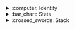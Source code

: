 
<details>
 <summary>:computer: Identity</summary>
 
 **Blockchain developer at [Ironflag](https://ironflag.io/)** <br/>
Side projects: [PawCon](https://github.com/developerasun/pawcon), [MeowRun](https://github.com/DaeguDev/MeowRun) <br/>
Tech blog: [Linkedin post](https://www.linkedin.com/in/jakesung/recent-activity/shares/) <br/>
Contact: nellow1102@gmail.com
</details>


<details>
 <summary>:bar_chart:	Stats</summary>
 
![DeveloperAsun's GitHub stats](https://github-readme-stats.vercel.app/api?username=developerasun&show_icons=true&theme=dracula)

 
<a href="https://wakatime.com"><img src="https://wakatime.com/share/@developerasun/cef09160-4388-4654-b701-d5ecb4733504.png" width="600" height="400" alt="wakatime coding activity" /></a>
</details>

<details>
 <summary>:crossed_swords:	Stack</summary>
 
|Language|
 |:------:|
 ![Javascript](https://img.shields.io/badge/Javascript-black?style=square&logo=Javascript&logoColor=white)  ![Typescript](https://img.shields.io/badge/Typescript-white?style=square&logo=Typescript&logoColor=black)  ![C#](https://img.shields.io/badge/C%23-white?style=square&logo=C%23&logoColor=black)  ![Solidity](https://img.shields.io/badge/Solidity-white?style=square&logo=Solidity&logoColor=black)  

|Front End|
|:-------:|
![React](https://img.shields.io/badge/React-white?style=square&logo=React&logoColor=black) ![Redux](https://img.shields.io/badge/Redux-white?style=square&logo=Redux&logoColor=black) ![Svelte](https://img.shields.io/badge/Svelte-white?style=square&logo=Svelte&logoColor=black) ![Sass](https://img.shields.io/badge/Sass-white?style=square&logo=Sass&logoColor=black)
![HTML5](https://img.shields.io/badge/HTML-black?style=flat&logo=HTML5&logoColor=white) ![CSS3](https://img.shields.io/badge/CSS-black?style=square&logo=CSS3&logoColor=white) 

|Backend  |
|:-------:|
![Node.js](https://img.shields.io/badge/Node.js-white?style=square&logo=Javascript&logoColor=black) ![Express](https://img.shields.io/badge/Express-white?style=square&logo=Express&logoColor=black) ![MongoDB](https://img.shields.io/badge/MongoDB-white?style=square&logo=MongoDB&logoColor=black)
 
|Testing  |
|:-------:|
![Mocha](https://img.shields.io/badge/Mocha-white?style=square&logo=Mocha&logoColor=black) ![Chai](https://img.shields.io/badge/Chai-white?style=square&logo=Chai&logoColor=black) ![Ethersjs](https://img.shields.io/badge/Ethersjs-white?style=square&logo=Ethersjs&logoColor=black) ![Waffle](https://img.shields.io/badge/Waffle-white?style=square&logo=Waffle&logoColor=black)

|Working on|
|:--------:|
![Rust](https://img.shields.io/badge/Rust-white?style=square&logo=Rust&logoColor=black) ![Docker](https://img.shields.io/badge/Docker-white?style=square&logo=Docker&logoColor=black) ![Linux](https://img.shields.io/badge/Linux-white?style=square&logo=Linux&logoColor=black)  ![NestJs](https://img.shields.io/badge/Nestjs-white?style=square&logo=nestjs&logoColor=black)
 
</details>
